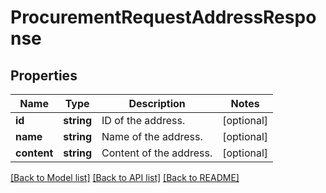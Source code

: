 # ProcurementRequestAddressResponse

## Properties
Name | Type | Description | Notes
------------ | ------------- | ------------- | -------------
**id** | **string** | ID of the address. | [optional] 
**name** | **string** | Name of the address. | [optional] 
**content** | **string** | Content of the address. | [optional] 

[[Back to Model list]](../README.md#documentation-for-models) [[Back to API list]](../README.md#documentation-for-api-endpoints) [[Back to README]](../README.md)


